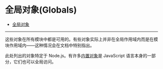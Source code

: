 # 全局对象(Globals)

* [全局对象](./global.md)

----------------------------------------

这些对象在所有模块中都是可用的。有些对象实际上并非在全局作用域内而是在模块作用域内——这种情况会在文档中特别指出。

此处列出的对象特定于 Node.js。有许多[内置对象](https://developer.mozilla.org/zh-CN/docs/Web/JavaScript/Reference/Global_Objects)是 JavaScript 语言本身的一部分，它们也可以全局访问。